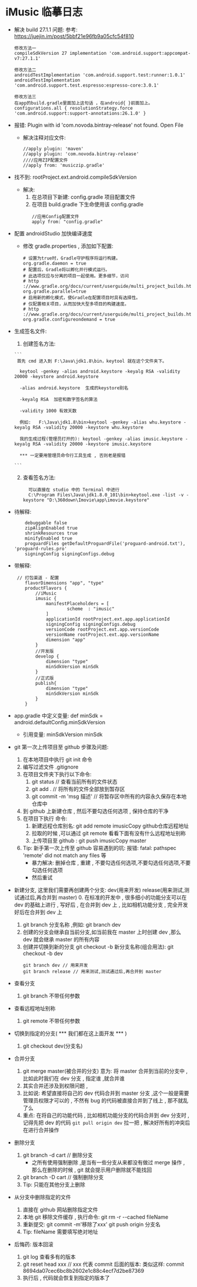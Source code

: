 # iMusic 临摹日志
- 解决 build 27.1.1 问题: 参考: https://juejin.im/post/5bbf21e96fb9a05cfc54f810
    ```
    修改方法一
    compileSdkVersion 27 implementation 'com.android.support:appcompat-v7:27.1.1'
    
    修改方法二
    androidTestImplementation 'com.android.support.test:runner:1.0.1'
    androidTestImplementation 'com.android.support.test.espresso:espresso-core:3.0.1'

    修改方法三
    在app的build.gradle里面加上这句话 ，在android{ }前面加上。
    configurations.all { resolutionStrategy.force 'com.android.support:support-annotations:26.1.0' }
    ```
    
- 报错: Plugin with id 'com.novoda.bintray-release' not found. Open File
  + 解决注释对应文件: 
    ```
    //apply plugin: 'maven'
    //apply plugin: 'com.novoda.bintray-release'
    ////应用ZIP配置文件
    //apply from: 'musiczip.gradle'

    ```

- 找不到: rootProject.ext.android.compileSdkVersion
    + 解决: 
        1. 在总项目下新建: config.gradle 项目配置文件
        2. 在项目 build.gradle 下生命使用该 config.gradle
            ```
            //应用Config配置文件
            apply from: "config.gradle"
            ```
            
- 配置 androidStudio 加快编译速度
    + 修改 gradle.properties , 添加如下配置: 
        ```
        # 设置为true时，Gradle守护程序将运行构建。
        org.gradle.daemon = true
        # 配置后，Gradle将以孵化并行模式运行。
        # 此选项仅应与分离的项目一起使用。更多细节，访问
        # http ://www.gradle.org/docs/current/userguide/multi_project_builds.html#sec:decoupled_projects
        org.gradle.parallel=true
        # 启用新的孵化模式，使Gradle在配置项目时具有选择性。
        # 仅配置相关项目，从而加快大型多项目的构建速度。
        # http ://www.gradle.org/docs/current/userguide/multi_project_builds.html#sec:configuration_on_demand
        org.gradle.configureondemand = true
        ```
 
- 生成签名文件: 

    1. 创建签名方法:
    
      ```
       首先 cmd 进入到 F:\Java\jdk1.8\bin，keytool 就在这个文件夹下。
            
        keytool -genkey -alias android.keystore -keyalg RSA -validity 20000 -keystore android.keystore
    
        -alias android.keystore  生成的keystore别名
    
        -keyalg RSA  加密和数字签名的算法
    
        -validity 1000 有效天数
    
        例如:   F:\Java\jdk1.8\bin>keytool -genkey -alias whu.keystore -keyalg RSA -validity 20000 -keystore whu.keystore
    
        我的生成过程(管理员打开的): keytool -genkey -alias imusic.keystore -keyalg RSA -validity 20000 -keystore imusic.keystore
        
        *** 一定要用管理员命令行工具生成 , 否则老是报错 
               
      ```
    2. 查看签名方法:
        ```
          可以直接在 studio 中的 Terminal 中进行
          C:\Program Files\Java\jdk1.8.0_101\bin>keytool.exe -list -v -keystore "D:\360down\Imovie\app\imovie.keystore"
        ```
   
- 待解释: 
    ```
        debuggable false
        zipAlignEnabled true
        shrinkResources true
        minifyEnabled true
        proguardFiles getDefaultProguardFile('proguard-android.txt'), 'proguard-rules.pro'
        signingConfig signingConfigs.debug
    ```
    
- 带解释: 
    ```
     // 打包渠道 - 配置
        flavorDimensions "app", "type"
        productFlavors {
            //iMusic
            imusic {
                manifestPlaceholders = [
                        scheme  : "imusic"
                ]
                applicationId rootProject.ext.app.applicationId
                signingConfig signingConfigs.debug
                versionCode rootProject.ext.app.versionCode
                versionName rootProject.ext.app.versionName
                dimension "app"
            }
            //开发版
            develop {
                dimension "type"
                minSdkVersion minSdk
            }
            //正式版
            publish{
                dimension "type"
                minSdkVersion minSdk
            }
        }
    ```
 
- app.gradle 中定义变量: def minSdk = android.defaultConfig.minSdkVersion
    + 引用变量:  minSdkVersion minSdk
    
- git 第一次上传项目至 github 步骤及问题:
    1. 在本地项目中执行 git init 命令
    2. 编写过滤文件 .gitignore
    3. 在项目文件夹下执行以下命令: 
        1. git status // 查看当前所有的文件状态
        2. git add . // 将所有的文件全部放到暂存区
        3. git commit -m 'msg 描述' // 将暂存区中所有的内容永久保存在本地仓库中 
    4. 到 github 上新建仓库 , 然后不要勾选任何选项 , 保持仓库的干净
    5. 在项目下执行 命令:
        1. 新建远程仓库别名: git add remote imusicCopy github仓库远程地址
        2. 拉取的时候 ,可以通过 git remote 看看下面有没有什么远程地址别称
        3. 上传项目至 github : git push imusicCopy master
    6. Tip: 新手第一次上传至 github 容易遇到的坑: 报错: fatal: pathspec 'remote' did not match any files 等
        + 暴力解决: 删掉仓库 , 重建 , 不要勾选任何选项,不要勾选任何选项,不要勾选任何选项
        + 然后重试
        
- 新建分支, 这里我们需要再创建两个分支: dev(用来开发) release(用来测试,测试通过后,再合并到 master)
    0. 在标准的开发中 , 很多细小的功能分支可以在 dev 的基础上进行 , 写好后 , 在合并到 dev 上 , 比如相机功能分支 , 完全开发好后在合并到 dev 上
    1. git branch 分支名称  ,例如: git branch dev
    2. 创建的分支会继承自当前分支,如当前我在 master 上时创建 dev ,那么 dev 就会继承 master 的所有内容
    3. 创建并切换到新的分支 git checkout -b 新分支名称(组合用法): git checkout -b dev
        ```
        git branch dev // 用来开发
        git branch release // 用来测试,测试通过后,再合并到 master
        ```
    
- 查看分支
    1. git branch 不带任何参数
    
- 查看远程地址别称
    1. git remote 不带任何参数
    
- 切换到指定的分支( *** 我们都在这上面开发 *** )
    1. git checkout dev(分支名)
    
- 合并分支
    1. git merge master(被合并的分支)   意为: 将 master 合并到当前的分支中 ,比如此时我们在 dev 分支 , 指定谁 ,就合并谁
    2. 其实合并还涉及到权限问题 , 
    3. 比如说: 希望直接将自己的 dev 代码合并到 master 分支 ,这个一般是需要管理员权限才可以的 , 不然有 bug 的代码被直接合并到了线上 , 那不就乱了么
    4. 重点: 在将自己的功能代码 , 比如相机功能分支的代码合并到 dev 分支时 , 记得先把 dev 的代码 `git pull origin dev` 拉一把 , 解决好所有的冲突后在进行合并操作  
    
- 删除分支
    1. git branch -d cart // 删除分支
        - 之所有使用强制删除 ,是当有一些分支从来都没有做过 merge 操作 , 那么在删除的时候 , git 就会提示用户删除就不能找回
    2. git branch -D cart // 强制删除分支
    3. Tip: 只能在其他分支上删除
    
- 从分支中删除指定的文件
    1. 直接在 github 网站删除指定文件
    2. 本地 git 移除文件缓存 , 执行命令: git rm -r --cached fileName
    3. 重新提交: git commit -m'移除了xxx' git push origin 分支名
    4. Tip: fileName 需要填写绝对地址
    
- 后悔药: 版本回滚
    1. git log 查看多有的版本
    2. git reset head xxx // xxx 代表 commit 后面的版本: 类似这样: commit 8694da07cec6bc8b2602e1c88c4ecf7d2be87369
    3. 执行后 , 代码就会恢复到指定的版本了
    